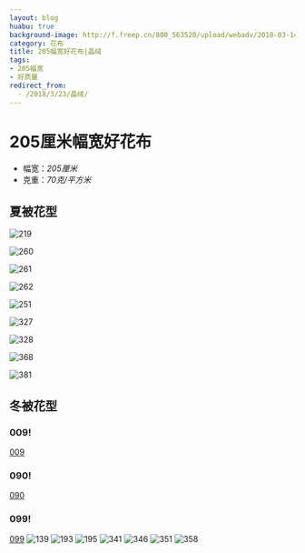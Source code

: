 ```yaml
---
layout: blog
huabu: true
background-image: http://f.freep.cn/800_563520/upload/webadv/2018-03-14/782cbced18d9452a937b511677cacb37.jpg
category: 花布
title: 205幅宽好花布|晶绒
tags:
- 205幅宽
- 好质量
redirect_from:
  - /2018/3/23/晶绒/
---
```

# 205厘米幅宽好花布
- 幅宽：*205厘米*
- 克重：*70克/平方米*

## 夏被花型

![219](http://ww2.sinaimg.cn/large/0060lm7Tly1fprdahutl6j31ao0hsdhg.jpg)

![260](http://ww3.sinaimg.cn/large/0060lm7Tly1fprdaxpty1j31ea0ny0u5.jpg)

![261](http://ww2.sinaimg.cn/large/0060lm7Tly1fprdbe0zygj31ge0mydi6.jpg)

![262](http://ww2.sinaimg.cn/large/0060lm7Tly1fprdbr0zu4j31cc0ow0u9.jpg)

![251](http://ww2.sinaimg.cn/large/0060lm7Tly1fprdc81sjmj31f00hs10z.jpg)

![327](http://ww2.sinaimg.cn/large/0060lm7Tly1fprdclb31qj31kw0ebn42.jpg)

![328](http://ww1.sinaimg.cn/large/0060lm7Tly1fprdcyjtmxj31kw0ebdm1.jpg)

![368](http://ww4.sinaimg.cn/large/0060lm7Tly1fprddd8u3yj31kw0em46j.jpg)

<!--![380](http://ww2.sinaimg.cn/large/0060lm7Tly1fprddsrw3aj31kw0emjzt.jpg)-->

![381](http://ww4.sinaimg.cn/large/0060lm7Tly1fprded6prdj31kw0emanv.jpg)

## 冬被花型

### 009!
[009](http://ww2.sinaimg.cn/large/0060lm7Tly1fprctl76qyj31ed0hsdmw.jpg)
### 090!
[090](http://ww1.sinaimg.cn/large/0060lm7Tly1fprcw3lkb0j31ed0hswm4.jpg)
### 099!
[099](http://ww3.sinaimg.cn/large/0060lm7Tly1fptgfaukiij315m0hs7a2.jpg)
![139](http://ww4.sinaimg.cn/large/0060lm7Tly1fprcwqcvloj31hc0deadi.jpg)
![193](http://ww2.sinaimg.cn/large/0060lm7Tly1fprcy056dlj30zk0eon4t.jpg)
![195](http://ww2.sinaimg.cn/large/0060lm7Tly1fptggb2eulj319k0fywie.jpg)
![341](http://ww1.sinaimg.cn/large/0060lm7Tly1fprcyr1985j30oa06u40k.jpg)
![346](http://ww1.sinaimg.cn/large/0060lm7Tly1fptgjty7dij30oa0btaav.jpg)
![351](http://ww1.sinaimg.cn/large/0060lm7Tly1fptgl55bpqj30s10aj0yc.jpg)
![358](http://ww4.sinaimg.cn/large/0060lm7Tly1fprcz9womsj31730e8ngc.jpg)
